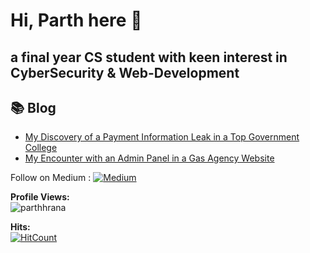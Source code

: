 # Hi, Parth here 👋

<!--
**parthhrana/parthhrana** is a ✨ _special_ ✨ repository because its `README.md` (this file) appears on your GitHub profile.

Here are some ideas to get you started:

- 🔭 I’m currently working on ...
- 🌱 I’m currently learning ...
- 👯 I’m looking to collaborate on ...
- 🤔 I’m looking for help with ...
- 💬 Ask me about ...
- 📫 How to reach me: ...
- 😄 Pronouns: ...
- ⚡ Fun fact: ...
-->
## a final year CS student with keen interest in CyberSecurity & Web-Development  

## 📚 Blog

- [My Discovery of a Payment Information Leak in a Top Government College](https://dub.sh/gov-college)
- [My Encounter with an Admin Panel in a Gas Agency Website](https://dub.sh/gas-admin-panel)

Follow on Medium : [![Medium](https://img.shields.io/badge/Medium-Blog-black?logo=medium)](https://medium.com/@parthh_rana)




**Profile Views:**  
<img src="https://komarev.com/ghpvc/?username=parthhrana&label=Profile%20views&color=0e75b6&style=flat" alt="parthhrana" />

**Hits:**  
[![HitCount](https://hits.dwyl.com/parthhrana/parthhrana.svg?style=flat-square)](http://hits.dwyl.com/parthhrana/parthhrana)

